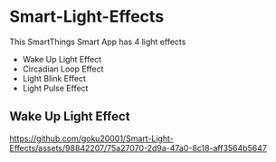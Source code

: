 # Smart-Light-Effects
This SmartThings Smart App has 4 light effects
  - Wake Up Light Effect
  - Circadian Loop Effect
  - Light Blink Effect
  - Light Pulse Effect

## Wake Up Light Effect



https://github.com/goku20001/Smart-Light-Effects/assets/98842207/75a27070-2d9a-47a0-8c18-aff3564b5647

